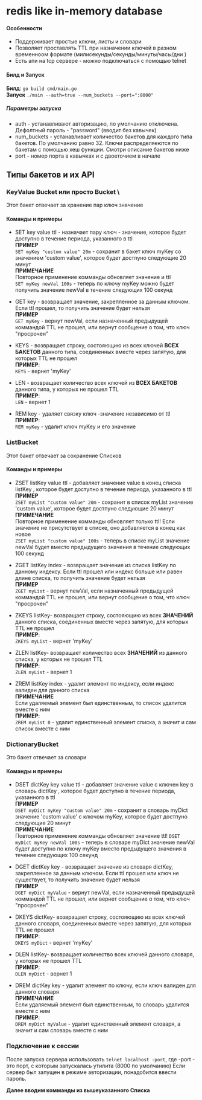# redis like in-memory database

#### Особенности

  - Поддерживает  простые ключи, листы  и словари
  - Позволяет проставлять TTL при назначении ключей в разном временноом формате (милисекунды/секунды/минуты/часы/дни )
  - Есть апи на tcp сервере - можно подключаться с помощью telnet

#### Билд и Запуск

__Билд__:
`go build cmd/main.go` \
__Запуск__
`./main --auth=true --num_buckets --port=":8000"`

##### Параметры запуска

- auth - устанавливают  авторизацию, по умолчанию отключена. Дефолтный пароль - "password" (вводит без кавычек)
- num_buckets  - устанавливает количество бакетов для каждого типа бакетов. По умолчанию равно 32. Ключи распределяеются по бакетам
с помощью хеш функции. Смотри описание бакетов ниже
- port - номер порта в кавычках и с двоеточием в начале

## Типы бакетов и их API

### KeyValue Bucket или просто Bucket \
Этот бакет отвечает за хранение пар ключ значение

#### Команды и примеры
 - SET key value ttl - назначает пару ключ - значение, которое будет доступно в течение периода,
 указанного в ttl \
 __ПРИМЕР__ \
 `SET myKey "custom value" 20m` - сохранит в бакет ключ myKey со значением 'custom value', которое будет достпуно следующие 20 минут \
 __ПРИМЕЧАНИЕ__ \
 Повторное применение комманды обновляет значение и ttl \
 `SET myKey newVal 100s` - теперь по ключу myKey можно будет получить значение newVal в течение следующих 100 секунд
 
 - GET key - возвращает значение, закрепленное за данным ключом. Если ttl прошел, то получить значение будет нельзя \
 __ПРИМЕР__ \
 `GET myKey` - вернут newVal, если назначенный предыдущей коммандой TTL не прошел, или вернут сообщение о том, что ключ "просрочен"
 
 - KEYS - возвращает строку, состояющию из всех ключей **ВСЕХ БАКЕТОВ** данного типа, соединенных вместе через запятую, для которых TTL не прошел \
 __ПРИМЕР__: \
 `KEYS` - вернет 'myKey'
 
 - LEN - возвращает количество всех ключей из **ВСЕХ БАКЕТОВ** данного типа, у которых не прошел TTL \
  __ПРИМЕР__: \
  `LEN` - вернет 1
  
  - REM key - удаляет связку ключ -значение независимо от ttl\
   __ПРИМЕР__: \
   `REM myKey` - удалит ключ myKey и его значение
   
   
###  ListBucket 
Этот бакет отвечает за сохранение Списков

#### Команды и примеры
 - ZSET listKey value ttl - добавляет значение value в конец списка listKey , которое будет доступно в течение периода,
 указанного в ttl \
 __ПРИМЕР__ \
 `ZSET myList "custom value" 20m` - сохранит в cписок myList значение 'custom value', которое будет достпуно следующие 20 минут \
 __ПРИМЕЧАНИЕ__ \
 Повторное применение комманды обновляет только  ttl! Если значение не присутствует в списке, оно добавляется в конец как новое \
 `ZSET myList "custom value" 100s` - теперь в списке  myList значение newVal будет вместо предыдущего значения в течение следующих 100 секунд
 
 - ZGET listKey index - возвращает значение из списка listKey по данному индексу. Если ttl прошел или индекс больше или равен длине списка, то получить значение будет нельзя \
 __ПРИМЕР__ \
 `ZGET myList` - вернут newVal, если назначенный предыдущей коммандой TTL не прошел, или вернут сообщение о том, что ключ "просрочен"
 
 - ZKEYS listKey- возвращает строку, состояющию из всех **ЗНАЧЕНИЙ** данного cписка, соединенных вместе через запятую, для которых TTL не прошел \
 __ПРИМЕР__: \
 `ZKEYS myList` - вернет 'myKey'
 
 - ZLEN listKey- возвращает количество всех **ЗНАЧЕНИЙ** из  данного списка, у которых не прошел TTL \
  __ПРИМЕР__: \
  `ZLEN myList` - вернет 1
  
  - ZREM listKey index - удалит элемент по индексу, если индекс валиден для данного списка \
    __ПРИМЕЧАНИЕ__ \
    Если удаляемый элемент был единственным, то список удалится вместе с ним \
    __ПРИМЕР__: \
    `ZREM myList 0` - удалит единственный элемент списка, а значит и сам список вместе с ним
  
 ###  DictionaryBucket 
 Это бакет отвечает за словари
 
 #### Команды и примеры
  - DSET dictKey key value ttl - добавляет значение value c ключен key в словарь dictKey , которое будет доступно в течение периода,
  указанного в ttl \
  __ПРИМЕР__ \
  `DSET myDict myKey "custom value" 20m` - сохранит в cловарь myDict значение 'custom value' c ключом myKey, которое будет достпуно следующие 20 минут \
  __ПРИМЕЧАНИЕ__ \
  Повторное применение комманды обновляет значение  ttl! 
  `DSET myDict myKey newVal 100s` - теперь в словаре myDict значение newVal будет доступно по ключу myKey вместо предыдущего значения в течение следующих 100 секунд
  
  - DGET dictKey key - возвращает значение из словаря dictKey, закрепленное за данным ключом. Если ttl прошел или ключ не существует, то получить значение будет нельзя \
  __ПРИМЕР__ \
  `DGET myDict myValue` - вернут newVal, если назначенный предыдущей коммандой TTL не прошел, или вернет сообщение о том, что ключ "просрочен"
  
  - DKEYS dictKey- возвращает строку, состояющию из всех ключей данного словаря, соединенных вместе через запятую, для которых TTL не прошел \
  __ПРИМЕР__: \
  `DKEYS myDict` - вернет 'myKey'
  
  - DLEN listKey- возвращает количество всех ключей  данного словаря, у которых не прошел TTL \
   __ПРИМЕР__: \
   `DLEN myDict` - вернет 1
   
   - DREM dictKey key - удалит элемент по ключу, если ключ валиден для данного словаря \
     __ПРИМЕЧАНИЕ__ \
     Если удаляемый элемент был единственным, то словарь удалится вместе с ним \
     __ПРИМЕР__: \
     `DREM myDict myValue` - удалит единственный элемент словаря, а значит и сам словарь вместе с ним
   
 ### Подключение к сессии
 
 После запуска сервера использовать `telnet localhost -port`,  где -port - это порт, с которым запускалась утилита (8000 по умолчанию)
 Если сервер был запущен в режиме авторизации, понадобится ввести пароль.
 
**Далее вводим комманды из вышеуказанного Списка**